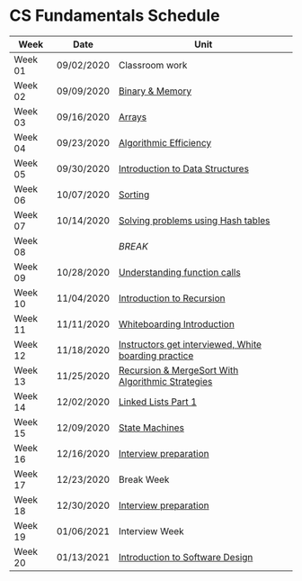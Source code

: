 # CS Fundamentals Schedule

| Week    | Date | Unit
|---------|---------|------------------
| Week 01 |  09/02/2020 | Classroom work
| Week 02 |  09/09/2020 | [Binary & Memory](../01-binary-numbers/01-binary-numbers.md)
| Week 03 | 09/16/2020 | [Arrays](../02-arrays-and-efficiency/01-arrays.md)
| Week 04 | 09/23/2020 | [Algorithmic Efficiency](../02-arrays-and-efficiency/02-efficiency.md)
| Week 05 | 09/30/2020 | [Introduction to Data Structures]() 
| Week 06 | 10/07/2020 | [Sorting]() 
| Week 07 | 10/14/2020 | [Solving problems using Hash tables]()
| Week 08 | | _BREAK_
| Week 09 | 10/28/2020 | [Understanding function calls]()
| Week 10 | 11/04/2020 | [Introduction to Recursion]()
| Week 11 | 11/11/2020 | [Whiteboarding Introduction]()
| Week 12 | 11/18/2020 | [Instructors get interviewed, White boarding practice]()
| Week 13 | 11/25/2020 | [Recursion & MergeSort With Algorithmic Strategies]()
| Week 14 | 12/02/2020 | [Linked Lists Part 1]()
| Week 15 | 12/09/2020 | [State Machines]()
| Week 16 | 12/16/2020 | [Interview preparation]()
| Week 17 | 12/23/2020 | Break Week
| Week 18 | 12/30/2020 | [Interview preparation]()
| Week 19 | 01/06/2021 | Interview Week
| Week 20 | 01/13/2021 | [Introduction to Software Design]()
